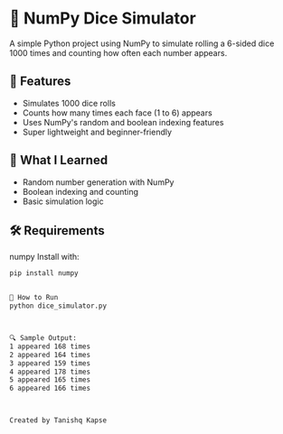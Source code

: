 # 🎲 NumPy Dice Simulator

A simple Python project using NumPy to simulate rolling a 6-sided dice 1000 times and counting how often each number appears.

## 📌 Features
- Simulates 1000 dice rolls
- Counts how many times each face (1 to 6) appears
- Uses NumPy's random and boolean indexing features
- Super lightweight and beginner-friendly

## 🧠 What I Learned
- Random number generation with NumPy
- Boolean indexing and counting
- Basic simulation logic

## 🛠️ Requirements
numpy
Install with:
```bash
pip install numpy


🚀 How to Run
python dice_simulator.py



🔍 Sample Output:
1 appeared 168 times  
2 appeared 164 times  
3 appeared 159 times  
4 appeared 178 times  
5 appeared 165 times  
6 appeared 166 times  



Created by Tanishq Kapse

